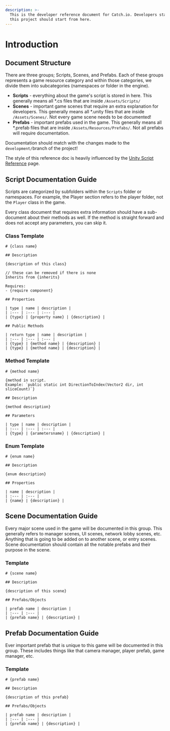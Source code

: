 ```yaml
---
description: >-
  This is the developer reference document for Catch.io. Developers starting
  this project should start from here.
---
```


# Introduction

## Document Structure

There are three groups; Scripts, Scenes, and Prefabs. Each of these groups represents a game resource category and within those categories, we divide them into subcategories \(namespaces or folder in the engine\).

* **Scripts** - everything about the game's script is stored in here. This generally means all \*.cs files that are inside `/Assets/Scripts/`
* **Scenes** - important game scenes that require an extra explanation for developers. This generally means all \*.unity files that are inside `/Assets/Scenes/`. Not every game scene needs to be documented!
* **Prefabs** - important prefabs used in the game. This generally means all \*.prefab files that are inside `/Assets/Resources/Prefabs/`. Not all prefabs will require documentation.

Documentation should match with the changes made to the `development/`branch of the project!

The style of this reference doc is heavily influenced by the [Unity Script Reference](https://docs.unity3d.com/ScriptReference/) page.

## Script Documentation Guide

Scripts are categorized by subfolders within the `Scripts` folder or namespaces. For example, the Player section refers to the player folder, not the `Player` class in the game.

Every class document that requires extra information should have a sub-document about their methods as well. If the method is straight forward and does not accept any parameters, you can skip it.

### Class Template

```text
# {class name}

## Description

{description of this class}

// these can be removed if there is none
Inherits from {inherits}

Requires:
- {require component}

## Properties

| type | name | description |
| :--- | :--- | :--- |
| {type} | {property name} | {description} |

## Public Methods

| return type | name | description |
| :--- | :--- | :--- |
| {type} | {method name} | {description} |
| {type} | {method name} | {description} |
```

### Method Template

```text
# {method name}

{method in script.
Example: `public static int DirectionToIndex(Vector2 dir, int sliceCount)`}

## Description

{method description}

## Parameters

| type | name | description |
| :--- | :--- | :--- |
| {type} | {arametersname} | {description} |
```

### Enum Template

```text
# {enum name}

## Description

{enum description}

## Properties

| name | description |
| :--- | :--- |
| {name} | {description} |
```

## Scene Documentation Guide

Every major scene used in the game will be documented in this group. This generally refers to manager scenes, UI scenes, network lobby scenes, etc. Anything that is going to be added on to another scene, or entry scenes. Scene documentation should contain all the notable prefabs and their purpose in the scene.

### Template

```text
# {scene name}

## Description

{description of this scene}

## Prefabs/Objects

| prefab name | description |
| :--- | :--- |
| {prefab name} | {description} |
```

## Prefab Documentation Guide

Ever important prefab that is unique to this game will be documented in this group. These includes things like that camera manager, player prefab, game manager, etc.

### Template

```text
# {prefab name}

## Description

{description of this prefab}

## Prefabs/Objects

| prefab name | description |
| :--- | :--- |
| {prefab name} | {description} |
```

